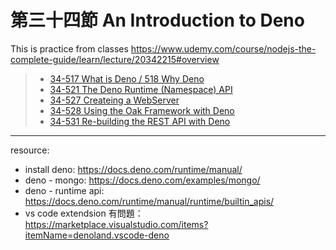 # 第三十四節 An Introduction to Deno
This is practice from classes https://www.udemy.com/course/nodejs-the-complete-guide/learn/lecture/20342215#overview
> - [34-517 What is Deno / 518 Why Deno](https://www.notion.so/34-517-What-is-Deno-518-Why-Deno-048d91da2aac4a16b5bc3766cf90dca1)
> - [34-521 The Deno Runtime (Namespace) API](https://www.notion.so/34-521-The-Deno-Runtime-Namespace-API-559c647db7794ef5b2bab2a6ae0e8466?pvs=21)
> - [34-527 Createing a WebServer](https://www.notion.so/34-527-Createing-a-WebServer-6d59d5c887054cd39dc749f4ad44e841?pvs=21)
> - [34-528 Using the Oak Framework with Deno](https://www.notion.so/34-528-Using-the-Oak-Framework-with-Deno-6e4491a0db2843e499acf6b33efbb0fa?pvs=21)
> - [34-531 Re-building the REST API with  Deno](https://www.notion.so/34-531-Re-building-the-REST-API-with-Deno-d1982cdccf484040b32b3469d39fab53?pvs=21)

---

resource:

- install deno: https://docs.deno.com/runtime/manual/
- deno - mongo: https://docs.deno.com/examples/mongo/
- deno - runtime api: https://docs.deno.com/runtime/manual/runtime/builtin_apis/
- vs code extendsion 有問題：https://marketplace.visualstudio.com/items?itemName=denoland.vscode-deno
